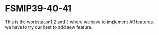 # FSMIP39-40-41
This is the workstation1,2 and 3 where we have to implement AR features.
we have to try our best to add new feature.
